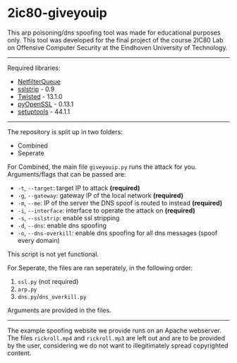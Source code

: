 # 2ic80-giveyouip

This arp poisoning/dns spoofing tool was made for educational purposes only.
This tool was developed for the final project of the course 2IC80 Lab on Offensive Computer Security at the Eindhoven University of Technology.

---

Required libraries:
- [NetfilterQueue](https://pypi.org/project/NetfilterQueue/)
- [sslstrip](https://github.com/moxie0/sslstrip) - 0.9
- [Twisted](https://pypi.org/project/Twisted/) - 13.1.0
- [pyOpenSSL](https://pypi.org/project/pyOpenSSL/) - 0.13.1
- [setuptools](https://pypi.org/project/setuptools/) - 44.1.1

---

The repository is split up in two folders:
- Combined
- Seperate

For Combined, the main file `giveyouip.py` runs the attack for you. Arguments/flags that can be passed are:
- `-t`, `--target`: target IP to attack **(required)**
- `-g`, `--gateway`: gateway IP of the local network **(required)**
- `-m`, `--me`: IP of the server the DNS spoof is routed to instead **(required)**
- `-i`, `--interface`: interface to operate the attack on **(required)**
- `-s`, `--sslstrip`: enable ssl stripping
- `-d`, `--dns`: enable dns spoofing
- `-o`, `--dns-overkill`: enable dns spoofing for all dns messages (spoof every domain) 

This script is not yet functional.

For Seperate, the files are ran seperately, in the following order:
1. `ssl.py` (not required)
2. `arp.py`
3. `dns.py`/`dns_overkill.py`

Arguments are provided in the files.

---

The example spoofing website we provide runs on an Apache webserver. The files `rickroll.mp4` and `rickroll.mp3` are left out and are to be provided by the user, considering we do not want to illegitimately spread copyrighted content.
